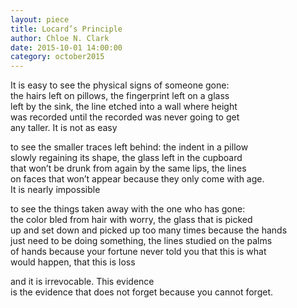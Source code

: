 ```yaml
---
layout: piece
title: Locard’s Principle
author: Chloe N. Clark
date: 2015-10-01 14:00:00
category: october2015
---
```

It is easy to see the physical signs of someone gone:<br>
the hairs left on pillows, the fingerprint left on a glass<br>
left by the sink, the line etched into a wall where height<br>
was recorded until the recorded was never going to get<br>
any taller. It is not as easy

to see the smaller traces left behind: the indent in a pillow<br>
slowly regaining its shape, the glass left in the cupboard<br>
that won’t be drunk from again by the same lips, the lines<br>
on faces that won’t appear because they only come with age.<br>
 It is nearly impossible

to see the things taken away with the one who has gone: <br>
the color bled from hair with worry, the glass that is picked<br>
up and set down and picked up too many times because the hands<br>
just need to be doing something, the lines studied on the palms<br>
of hands because your fortune never told you that this is what<br>
would happen, that this is loss

and it is irrevocable. This evidence<br>
is the evidence that does not forget because you cannot forget.